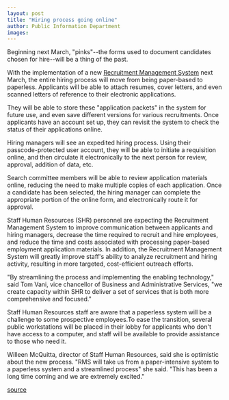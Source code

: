 ```yaml
---
layout: post
title: "Hiring process going online"
author: Public Information Department
images:
---
```


Beginning next March, "pinks"--the forms used to document candidates chosen for hire--will be a thing of the past.

With the implementation of a new [Recruitment Management System][1] next March, the entire hiring process will move from being paper-based to paperless. Applicants will be able to attach resumes, cover letters, and even scanned letters of reference to their electronic applications.

They will be able to store these "application packets" in the system for future use, and even save different versions for various recruitments. Once applicants have an account set up, they can revisit the system to check the status of their applications online.

Hiring managers will see an expedited hiring process. Using their passcode-protected user account, they will be able to initiate a requisition online, and then circulate it electronically to the next person for review, approval, addition of data, etc.

Search committee members will be able to review application materials online, reducing the need to make multiple copies of each application. Once a candidate has been selected, the hiring manager can complete the appropriate portion of the online form, and electronically route it for approval.

Staff Human Resources (SHR) personnel are expecting the Recruitment Management System to improve communication between applicants and hiring managers, decrease the time required to recruit and hire employees, and reduce the time and costs associated with processing paper-based employment application materials. In addition, the Recruitment Management System will greatly improve staff's ability to analyze recruitment and hiring activity, resulting in more targeted, cost-efficient outreach efforts.

"By streamlining the process and implementing the enabling technology," said Tom Vani, vice chancellor of Business and Administrative Services, "we create capacity within SHR to deliver a set of services that is both more comprehensive and focused."

Staff Human Resources staff are aware that a paperless system will be a challenge to some prospective employees.To ease the transition, several public workstations will be placed in their lobby for applicants who don't have access to a computer, and staff will be available to provide assistance to those who need it.

Willeen McQuitta, director of Staff Human Resources, said she is optimistic about the new process. "RMS will take us from a paper-intensive system to a paperless system and a streamlined process" she said. "This has been a long time coming and we are extremely excited."   

[1]: http://bas.ucsc.edu/btp/rms.html

[source](http://www1.ucsc.edu/currents/04-05/11-29/hiring.asp "Permalink to hiring")
